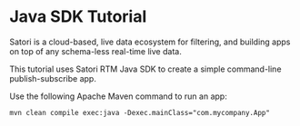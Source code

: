 # Java SDK Tutorial

Satori is a cloud-based, live data ecosystem for filtering, and building apps on top of any schema-less real-time live data.

This tutorial uses Satori RTM Java SDK to create a simple command-line publish-subscribe app.

Use the following Apache Maven command to run an app:

```
mvn clean compile exec:java -Dexec.mainClass="com.mycompany.App"
```
